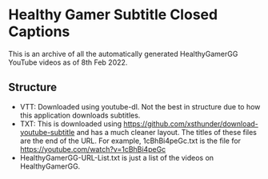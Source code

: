 # Healthy Gamer Subtitle Closed Captions

This is an archive of all the automatically generated HealthyGamerGG YouTube videos as of 8th Feb 2022. 



## Structure

- VTT: Downloaded using youtube-dl. Not the best in structure due to how this application downloads subtitles.
- TXT: This is downloaded using https://github.com/xsthunder/download-youtube-subtitle and has a much cleaner layout. The titles of these files are the end of the URL. For example, 1cBhBi4peGc.txt is the file for https://youtube.com/watch?v=1cBhBi4peGc
- HealthyGamerGG-URL-List.txt is just a list of the videos on HealthyGamerGG. 